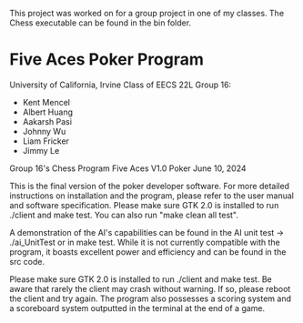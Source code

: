 This project was worked on for a group project in one of my classes. The Chess executable can be found in the bin folder.

Five Aces Poker Program
===============

University of California, Irvine
Class of EECS 22L
Group 16:
  - Kent Mencel
  - Albert Huang
  - Aakarsh Pasi
  - Johnny Wu
  - Liam Fricker
  - Jimmy Le

Group 16's Chess Program
Five Aces V1.0 Poker
June 10, 2024

This is the final version of the poker developer software. For more detailed
instructions on installation and the program, please refer to the user manual and software specification.
Please make sure GTK 2.0 is installed to run ./client and make test.
You can also run "make clean all test". 

A demonstration of the AI's capabilities can be found in the AI unit test -> ./ai_UnitTest or in make test. 
While it is not currently  compatible with the program, it boasts excellent power and efficiency and 
can be found in the src code. 

Please make sure GTK 2.0 is installed to run ./client and make test. Be aware that rarely the client 
may crash without warning. If so, please reboot the client and try again.
The program also possesses a scoring system and a scoreboard system outputted in the terminal at the end 
of a game.






